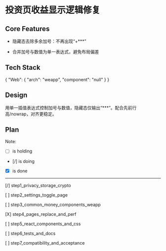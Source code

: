 # 投资页收益显示逻辑修复

## Core Features

- 隐藏态去除多余加号：不再出现“+***”

- 合并加号与数值为单一表达式，避免布局偏差

## Tech Stack

{
  "Web": {
    "arch": "weapp",
    "component": "null"
  }
}

## Design

用单一插值表达式控制加号与数值，隐藏态仅输出“***”。配合先前行高/nowrap，对齐更稳定。

## Plan

Note: 

- [ ] is holding
- [/] is doing
- [X] is done

---

[/] step1_privacy_storage_crypto

[ ] step2_settings_toggle_page

[ ] step3_common_money_components_weapp

[X] step4_pages_replace_and_perf

[ ] step5_react_components_and_css

[ ] step6_tests_and_docs

[ ] step7_compatibility_and_acceptance
